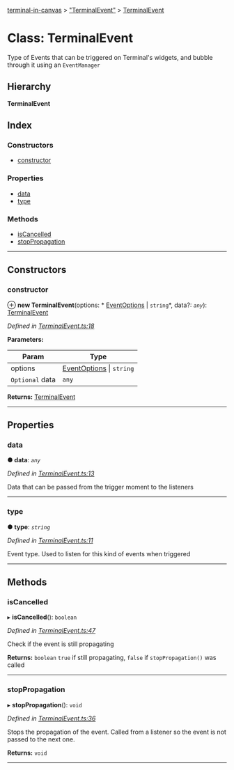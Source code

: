 [terminal-in-canvas](../README.md) > ["TerminalEvent"](../modules/_terminalevent_.md) > [TerminalEvent](../classes/_terminalevent_.terminalevent.md)

# Class: TerminalEvent

Type of Events that can be triggered on Terminal's widgets, and bubble through it using an `EventManager`

## Hierarchy

**TerminalEvent**

## Index

### Constructors

* [constructor](_terminalevent_.terminalevent.md#constructor)

### Properties

* [data](_terminalevent_.terminalevent.md#data)
* [type](_terminalevent_.terminalevent.md#type)

### Methods

* [isCancelled](_terminalevent_.terminalevent.md#iscancelled)
* [stopPropagation](_terminalevent_.terminalevent.md#stoppropagation)

---

## Constructors

<a id="constructor"></a>

###  constructor

⊕ **new TerminalEvent**(options: * [EventOptions](../interfaces/_terminalevent_.eventoptions.md) &#124; `string`*, data?: *`any`*): [TerminalEvent](_terminalevent_.terminalevent.md)

*Defined in [TerminalEvent.ts:18](https://github.com/danikaze/terminal-in-canvas/blob/ad1033f/src/TerminalEvent.ts#L18)*

**Parameters:**

| Param | Type |
| ------ | ------ |
| options |  [EventOptions](../interfaces/_terminalevent_.eventoptions.md) &#124; `string`|
| `Optional` data | `any` |

**Returns:** [TerminalEvent](_terminalevent_.terminalevent.md)

___

## Properties

<a id="data"></a>

###  data

**● data**: *`any`*

*Defined in [TerminalEvent.ts:13](https://github.com/danikaze/terminal-in-canvas/blob/ad1033f/src/TerminalEvent.ts#L13)*

Data that can be passed from the trigger moment to the listeners

___
<a id="type"></a>

###  type

**● type**: *`string`*

*Defined in [TerminalEvent.ts:11](https://github.com/danikaze/terminal-in-canvas/blob/ad1033f/src/TerminalEvent.ts#L11)*

Event type. Used to listen for this kind of events when triggered

___

## Methods

<a id="iscancelled"></a>

###  isCancelled

▸ **isCancelled**(): `boolean`

*Defined in [TerminalEvent.ts:47](https://github.com/danikaze/terminal-in-canvas/blob/ad1033f/src/TerminalEvent.ts#L47)*

Check if the event is still propagating

**Returns:** `boolean`
`true` if still propagating, `false` if `stopPropagation()` was called

___
<a id="stoppropagation"></a>

###  stopPropagation

▸ **stopPropagation**(): `void`

*Defined in [TerminalEvent.ts:36](https://github.com/danikaze/terminal-in-canvas/blob/ad1033f/src/TerminalEvent.ts#L36)*

Stops the propagation of the event. Called from a listener so the event is not passed to the next one.

**Returns:** `void`

___


